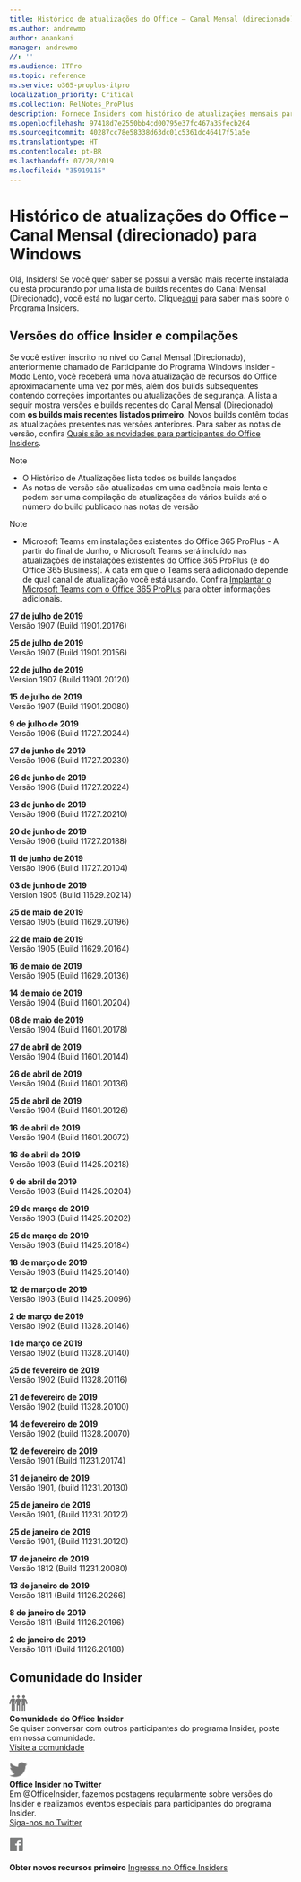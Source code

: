 ```yaml
---
title: Histórico de atualizações do Office – Canal Mensal (direcionado)
ms.author: andrewmo
author: anankani
manager: andrewmo
//: ''
ms.audience: ITPro
ms.topic: reference
ms.service: o365-proplus-itpro
localization_priority: Critical
ms.collection: RelNotes_ProPlus
description: Fornece Insiders com histórico de atualizações mensais para os lançamentos do Canal Mensal Direcionado para a área de trabalho do Windows
ms.openlocfilehash: 97418d7e2550bb4cd00795e37fc467a35fecb264
ms.sourcegitcommit: 40287cc78e58338d63dc01c5361dc46417f51a5e
ms.translationtype: HT
ms.contentlocale: pt-BR
ms.lasthandoff: 07/28/2019
ms.locfileid: "35919115"
---
```

# <a name="update-history-for-office-monthly-targeted-channel-for-windows"></a>Histórico de atualizações do Office – Canal Mensal (direcionado) para Windows

Olá, Insiders! Se você quer saber se possui a versão mais recente instalada ou está procurando por uma lista de builds recentes do Canal Mensal (Direcionado), você está no lugar certo. Clique[aqui](https://insider.office.com/) para saber mais sobre o Programa Insiders.

## <a name="office-insider-versions-and-builds"></a>Versões do office Insider e compilações

Se você estiver inscrito no nível do Canal Mensal (Direcionado), anteriormente chamado de Participante do Programa Windows Insider - Modo Lento, você receberá uma nova atualização de recursos do Office aproximadamente uma vez por mês, além dos builds subsequentes contendo correções importantes ou atualizações de segurança. A lista a seguir mostra versões e builds recentes do Canal Mensal (Direcionado) com **os builds mais recentes listados primeiro**. Novos builds contêm todas as atualizações presentes nas versões anteriores. Para saber as notas de versão, confira [Quais são as novidades para participantes do Office Insiders](https://support.office.com/pt-BR/article/what-s-new-for-office-insiders-c152d1e2-96ff-4ce9-8c14-e74e13847a24).

> [!NOTE]
> - O Histórico de Atualizações lista todos os builds lançados
> - As notas de versão são atualizadas em uma cadência mais lenta e podem ser uma compilação de atualizações de vários builds até o número do build publicado nas notas de versão

 > [!NOTE]
> - Microsoft Teams em instalações existentes do Office 365 ProPlus - A partir do final de Junho, o Microsoft Teams será incluído nas atualizações de instalações existentes do Office 365 ProPlus (e do Office 365 Business). A data em que o Teams será adicionado depende de qual canal de atualização você está usando. Confira [Implantar o Microsoft Teams com o Office 365 ProPlus](https://docs.microsoft.com/pt-BR/deployoffice/teams-install) para obter informações adicionais.

[//]: # (NÃO REMOVA)

**27 de julho de 2019**<br/>
Versão 1907 (Build 11901.20176)<br/>

**25 de julho de 2019**<br/>
Versão 1907 (Build 11901.20156)<br/>

**22 de julho de 2019**<br/>
Version 1907 (Build 11901.20120)<br/>

**15 de julho de 2019**<br/>
Versão 1907 (Build 11901.20080)<br/>

**9 de julho de 2019**<br/>
Versão 1906 (Build 11727.20244)<br/>

**27 de junho de 2019**<br/>
Versão 1906 (Build 11727.20230)<br/>

**26 de junho de 2019**<br/>
Versão 1906 (Build 11727.20224)<br/>

**23 de junho de 2019**<br/>
Versão 1906 (Build 11727.20210)<br/>

**20 de junho de 2019**<br/>
Versão 1906 (build 11727.20188)<br/>

**11 de junho de 2019**<br/>
Versão 1906 (Build 11727.20104)<br/>

**03 de junho de 2019**<br/>
Version 1905 (Build 11629.20214)<br/>

**25 de maio de 2019**<br/>
Versão 1905 (Build 11629.20196)<br/>

**22 de maio de 2019**<br/> Versão 1905 (Build 11629.20164)<br/>

**16 de maio de 2019**<br/>
Versão 1905 (Build 11629.20136)<br/>

**14 de maio de 2019**<br/>
Versão 1904 (Build 11601.20204)<br/>

**08 de maio de 2019**<br/>
Versão 1904 (Build 11601.20178)<br/>

**27 de abril de 2019**<br/>
Versão 1904 (Build 11601.20144)<br/>

**26 de abril de 2019**<br/>
Versão 1904 (Build 11601.20136)<br/>

**25 de abril de 2019**<br/>
Versão 1904 (Build 11601.20126)<br/>

**16 de abril de 2019**<br/>
Versão 1904 (Build 11601.20072)<br/>

**16 de abril de 2019**<br/>
Versão 1903 (Build 11425.20218)<br/>

**9 de abril de 2019**<br/>
Versão 1903 (Build 11425.20204)<br/>

**29 de março de 2019**<br/> Versão 1903 (Build 11425.20202)<br/>

**25 de março de 2019**<br/> Versão 1903 (Build 11425.20184)<br/>

**18 de março de 2019**<br/> Versão 1903 (Build 11425.20140)<br/>

**12 de março de 2019**<br/> Versão 1903 (Build 11425.20096)<br/>

**2 de março de 2019**<br/> Versão 1902 (Build 11328.20146)<br/>

**1 de março de 2019**<br/> Versão 1902 (Build 11328.20140)<br/>

**25 de fevereiro de 2019**<br/> Versão 1902 (Build 11328.20116)<br/>

**21 de fevereiro de 2019**<br/> Versão 1902 (build 11328.20100)<br/>

**14 de fevereiro de 2019**<br/> Versão 1902 (build 11328.20070)<br/>

**12 de fevereiro de 2019**<br/> Versão 1901 (Build 11231.20174)<br/>

**31 de janeiro de 2019**<br/> Versão 1901, (build 11231.20130)<br/> 

**25 de janeiro de 2019**<br/> Versão 1901, (Build 11231.20122)<br/> 

**25 de janeiro de 2019**<br/> Versão 1901, (Build 11231.20120)<br/> 

**17 de janeiro de 2019**<br/> Versão 1812 (Build 11231.20080)<br/> 

**13 de janeiro de 2019**<br/> Versão 1811 (Build 11126.20266)<br/>

**8 de janeiro de 2019**<br/> Versão 1811 (Build 11126.20196)<br/> 

**2 de janeiro de 2019**<br/> Versão 1811 (Build 11126.20188)<br/> 


## <a name="insider-community"></a>Comunidade do Insider

![Comunidade do insider mostrando imagem. ](images/insidercommunity.png)<br/>
**Comunidade do Office Insider**<br/> Se quiser conversar com outros participantes do programa Insider, poste em nossa comunidade.<br/> 
[Visite a comunidade](https://go.microsoft.com/fwlink/?linkid=843493)<br/> 

![Ícone do twitter mostrando imagem. ](images/twitter.png)<br/>
**Office Insider no Twitter**<br/> Em @OfficeInsider, fazemos postagens regularmente sobre versões do Insider e realizamos eventos especiais para participantes do programa Insider.<br/> 
[Siga-nos no Twitter](https://go.microsoft.com/fwlink/?linkid=717717)<br/> 

[
  ![Imagem mostrando o ícone do Facebook. ](images/facebook.png)](https://www.facebook.com/sharer.php?u=https://support.office.com/pt-BR/article/Update-history-for-Office-Insider-for-Windows-desktop-64bbb317-972a-4933-8b82-cc866f0b067c)       


**Obter novos recursos primeiro**
[Ingresse no Office Insiders](https://insider.office.com/)
